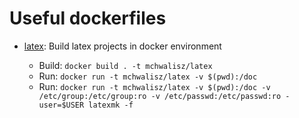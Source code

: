 Useful dockerfiles
==================

- [latex](https://hub.docker.com/r/mchwalisz/latex/): Build latex projects in docker environment

    - Build: `docker build . -t mchwalisz/latex`
    - Run: `docker run -t mchwalisz/latex -v $(pwd):/doc`
    - Run: `docker run -t mchwalisz/latex -v $(pwd):/doc -v /etc/group:/etc/group:ro -v /etc/passwd:/etc/passwd:ro -user=$USER latexmk -f`
